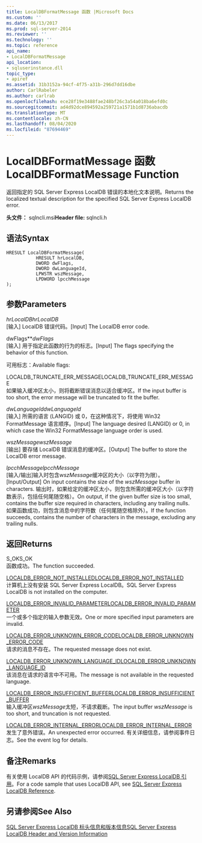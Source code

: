 ```yaml
---
title: LocalDBFormatMessage 函数 |Microsoft Docs
ms.custom: ''
ms.date: 06/13/2017
ms.prod: sql-server-2014
ms.reviewer: ''
ms.technology: ''
ms.topic: reference
api_name:
- LocalDBFormatMessage
api_location:
- sqluserinstance.dll
topic_type:
- apiref
ms.assetid: 31b3152a-94cf-4f75-a31b-296d7dd16dbe
author: CarlRabeler
ms.author: carlrab
ms.openlocfilehash: ece28f19e3488fae248bf26c3a54a018ba6efd0c
ms.sourcegitcommit: ad4d92dce894592a259721a1571b1d8736abacdb
ms.translationtype: MT
ms.contentlocale: zh-CN
ms.lasthandoff: 08/04/2020
ms.locfileid: "87694469"
---
```

# <a name="localdbformatmessage-function"></a><span data-ttu-id="5650c-102">LocalDBFormatMessage 函数</span><span class="sxs-lookup"><span data-stu-id="5650c-102">LocalDBFormatMessage Function</span></span>
  <span data-ttu-id="5650c-103">返回指定的 SQL Server Express LocalDB 错误的本地化文本说明。</span><span class="sxs-lookup"><span data-stu-id="5650c-103">Returns the localized textual description for the specified SQL Server Express LocalDB error.</span></span>  
  
 <span data-ttu-id="5650c-104">**头文件：** sqlncli.msi</span><span class="sxs-lookup"><span data-stu-id="5650c-104">**Header file:** sqlncli.h</span></span>  
  
## <a name="syntax"></a><span data-ttu-id="5650c-105">语法</span><span class="sxs-lookup"><span data-stu-id="5650c-105">Syntax</span></span>  
  
```  
HRESULT LocalDBFormatMessage(  
           HRESULT hrLocalDB,  
           DWORD dwFlags,   
           DWORD dwLanguageId,   
           LPWSTR wszMessage,   
           LPDWORD lpcchMessage   
);  
```  
  
## <a name="parameters"></a><span data-ttu-id="5650c-106">参数</span><span class="sxs-lookup"><span data-stu-id="5650c-106">Parameters</span></span>  
 <span data-ttu-id="5650c-107">*hrLocalDB*</span><span class="sxs-lookup"><span data-stu-id="5650c-107">*hrLocalDB*</span></span>  
 <span data-ttu-id="5650c-108">[输入] LocalDB 错误代码。</span><span class="sxs-lookup"><span data-stu-id="5650c-108">[Input] The LocalDB error code.</span></span>  
  
 <span data-ttu-id="5650c-109">dwFlags\*\*</span><span class="sxs-lookup"><span data-stu-id="5650c-109">*dwFlags*</span></span>  
 <span data-ttu-id="5650c-110">[输入] 用于指定此函数的行为的标志。</span><span class="sxs-lookup"><span data-stu-id="5650c-110">[Input] The flags specifying the behavior of this function.</span></span>  
  
 <span data-ttu-id="5650c-111">可用标志：</span><span class="sxs-lookup"><span data-stu-id="5650c-111">Available flags:</span></span>  
  
 <span data-ttu-id="5650c-112">LOCALDB_TRUNCATE_ERR_MESSAGE</span><span class="sxs-lookup"><span data-stu-id="5650c-112">LOCALDB_TRUNCATE_ERR_MESSAGE</span></span>  
 <span data-ttu-id="5650c-113">如果输入缓冲区太小，则将截断错误消息以适合缓冲区。</span><span class="sxs-lookup"><span data-stu-id="5650c-113">If the input buffer is too short, the error message will be truncated to fit the buffer.</span></span>  
  
 <span data-ttu-id="5650c-114">*dwLanguageId*</span><span class="sxs-lookup"><span data-stu-id="5650c-114">*dwLanguageId*</span></span>  
 <span data-ttu-id="5650c-115">[输入] 所需的语言 (LANGID) 或 0，在这种情况下，将使用 Win32 FormatMessage 语言顺序。</span><span class="sxs-lookup"><span data-stu-id="5650c-115">[Input] The language desired (LANGID) or 0, in which case the Win32 FormatMessage language order is used.</span></span>  
  
 <span data-ttu-id="5650c-116">*wszMessage*</span><span class="sxs-lookup"><span data-stu-id="5650c-116">*wszMessage*</span></span>  
 <span data-ttu-id="5650c-117">[输出] 要存储 LocalDB 错误消息的缓冲区。</span><span class="sxs-lookup"><span data-stu-id="5650c-117">[Output] The buffer to store the LocalDB error message.</span></span>  
  
 <span data-ttu-id="5650c-118">*lpcchMessage*</span><span class="sxs-lookup"><span data-stu-id="5650c-118">*lpcchMessage*</span></span>  
 <span data-ttu-id="5650c-119">[输入/输出]输入时包含*wszMessage*缓冲区的大小（以字符为限）。</span><span class="sxs-lookup"><span data-stu-id="5650c-119">[Input/Output] On input contains the size of the *wszMessage* buffer in characters.</span></span> <span data-ttu-id="5650c-120">输出时，如果给定的缓冲区太小，则包含所需的缓冲区大小（以字符数表示，包括任何尾随空格）。</span><span class="sxs-lookup"><span data-stu-id="5650c-120">On output, if the given buffer size is too small, contains the buffer size required in characters, including any trailing nulls.</span></span> <span data-ttu-id="5650c-121">如果函数成功，则包含消息中的字符数（任何尾随空格除外）。</span><span class="sxs-lookup"><span data-stu-id="5650c-121">If the function succeeds, contains the number of characters in the message, excluding any trailing nulls.</span></span>  
  
## <a name="returns"></a><span data-ttu-id="5650c-122">返回</span><span class="sxs-lookup"><span data-stu-id="5650c-122">Returns</span></span>  
 <span data-ttu-id="5650c-123">S_OK</span><span class="sxs-lookup"><span data-stu-id="5650c-123">S_OK</span></span>  
 <span data-ttu-id="5650c-124">函数成功。</span><span class="sxs-lookup"><span data-stu-id="5650c-124">The function succeeded.</span></span>  
  
 [<span data-ttu-id="5650c-125">LOCALDB_ERROR_NOT_INSTALLED</span><span class="sxs-lookup"><span data-stu-id="5650c-125">LOCALDB_ERROR_NOT_INSTALLED</span></span>](../express-localdb-error-messages/localdb-error-not-installed.md)  
 <span data-ttu-id="5650c-126">计算机上没有安装 SQL Server Express LocalDB。</span><span class="sxs-lookup"><span data-stu-id="5650c-126">SQL Server Express LocalDB is not installed on the computer.</span></span>  
  
 [<span data-ttu-id="5650c-127">LOCALDB_ERROR_INVALID_PARAMETER</span><span class="sxs-lookup"><span data-stu-id="5650c-127">LOCALDB_ERROR_INVALID_PARAMETER</span></span>](../express-localdb-error-messages/localdb-error-invalid-parameter.md)  
 <span data-ttu-id="5650c-128">一个或多个指定的输入参数无效。</span><span class="sxs-lookup"><span data-stu-id="5650c-128">One or more specified input parameters are invalid.</span></span>  
  
 [<span data-ttu-id="5650c-129">LOCALDB_ERROR_UNKNOWN_ERROR_CODE</span><span class="sxs-lookup"><span data-stu-id="5650c-129">LOCALDB_ERROR_UNKNOWN_ERROR_CODE</span></span>](../express-localdb-error-messages/localdb-error-unknown-error-code.md)  
 <span data-ttu-id="5650c-130">请求的消息不存在。</span><span class="sxs-lookup"><span data-stu-id="5650c-130">The requested message does not exist.</span></span>  
  
 [<span data-ttu-id="5650c-131">LOCALDB_ERROR_UNKNOWN_LANGUAGE_ID</span><span class="sxs-lookup"><span data-stu-id="5650c-131">LOCALDB_ERROR_UNKNOWN_LANGUAGE_ID</span></span>](../express-localdb-error-messages/localdb-error-unknown-language-id.md)  
 <span data-ttu-id="5650c-132">该消息在请求的语言中不可用。</span><span class="sxs-lookup"><span data-stu-id="5650c-132">The message is not available in the requested language.</span></span>  
  
 [<span data-ttu-id="5650c-133">LOCALDB_ERROR_INSUFFICIENT_BUFFER</span><span class="sxs-lookup"><span data-stu-id="5650c-133">LOCALDB_ERROR_INSUFFICIENT_BUFFER</span></span>](../express-localdb-error-messages/localdb-error-insufficient-buffer.md)  
 <span data-ttu-id="5650c-134">输入缓冲区*wszMessage*太短，不请求截断。</span><span class="sxs-lookup"><span data-stu-id="5650c-134">The input buffer *wszMessage* is too short, and truncation is not requested.</span></span>  
  
 [<span data-ttu-id="5650c-135">LOCALDB_ERROR_INTERNAL_ERROR</span><span class="sxs-lookup"><span data-stu-id="5650c-135">LOCALDB_ERROR_INTERNAL_ERROR</span></span>](../express-localdb-error-messages/localdb-error-internal-error.md)  
 <span data-ttu-id="5650c-136">发生了意外错误。</span><span class="sxs-lookup"><span data-stu-id="5650c-136">An unexpected error occurred.</span></span> <span data-ttu-id="5650c-137">有关详细信息，请参阅事件日志。</span><span class="sxs-lookup"><span data-stu-id="5650c-137">See the event log for details.</span></span>  
  
## <a name="remarks"></a><span data-ttu-id="5650c-138">备注</span><span class="sxs-lookup"><span data-stu-id="5650c-138">Remarks</span></span>  
 <span data-ttu-id="5650c-139">有关使用 LocalDB API 的代码示例，请参阅[SQL Server Express LocalDB 引用](../sql-server-express-localdb-reference.md)。</span><span class="sxs-lookup"><span data-stu-id="5650c-139">For a code sample that uses LocalDB API, see [SQL Server Express LocalDB Reference](../sql-server-express-localdb-reference.md).</span></span>  
  
## <a name="see-also"></a><span data-ttu-id="5650c-140">另请参阅</span><span class="sxs-lookup"><span data-stu-id="5650c-140">See Also</span></span>  
 [<span data-ttu-id="5650c-141">SQL Server Express LocalDB 标头信息和版本信息</span><span class="sxs-lookup"><span data-stu-id="5650c-141">SQL Server Express LocalDB Header and Version Information</span></span>](sql-server-express-localdb-header-and-version-information.md)  
  
  
